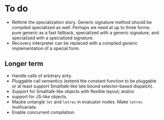 # To do

* Rethink the specialization story. Generic signature method should be
compiled specialized as well. Perhaps we need at up to three forms:
pure generic as a fast fallback, specialized with a generic signature,
and specialized with a specialized signature.
* Recovery interpreter can be replaced with a compiled generic implementation
of a special form. 

## Longer term

* Handle calls of arbitrary arity.
* Pluggable call semantics (extend the constant function to be pluggable or at least
  support Smalltalk-like late bound selector-based dispatch).
* Support for Smalltalk-like objects with flexible layout; and/or
* support for JS-like objects.
* Maube untangle `let` and `letrec` in evaluator nodes. Make `letrec` multivariate.
* Enable concurrent compilation.
